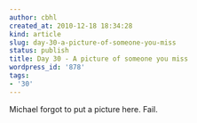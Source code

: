 ```yaml
---
author: cbhl
created_at: 2010-12-18 18:34:28
kind: article
slug: day-30-a-picture-of-someone-you-miss
status: publish
title: Day 30 - A picture of someone you miss
wordpress_id: '878'
tags:
- '30'
---
```


Michael forgot to put a picture here. Fail.
